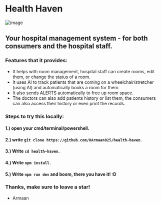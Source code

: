 # Health Haven

![image](https://github.com/user-attachments/assets/953f34f1-be6a-4a80-945d-1167c3b5ae77)

## Your hospital management system - for both consumers and the hospital staff.
### Features that it provides:
- It helps with room management, hospital staff can create rooms, edit them, or change the status of a room.
- It uses AI to track patients that are coming on a wheelchair/stretcher (using AI) and automatically books a room for them.
- It also sends ALERTS automatically to free up room space.
- The doctors can also add patients history or list them, the consumers can also access their history or even print the records.

### Steps to try this locally:
#### 1.) open your cmd/terminal/powershell.
#### 2.) write ``git clone https://github.com/0Armaan025/health-haven``.
#### 3.) Write ``cd health-haven``.
#### 4.) Write ``npm install``.
#### 5.) Write ``npm run dev`` and boom, there you have it! :D

### Thanks, make sure to leave a star!
- Armaan
